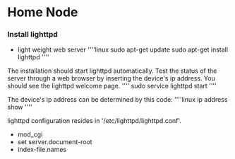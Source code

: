 # Home Node


### Install lighttpd
- light weight web server
''''linux
sudo apt-get update
sudo apt-get install lighttpd
''''

The installation should start lighttpd automatically. Test the status of the server through a web browser by inserting the device's ip address. You should see the lighttpd welcome page.
''''
sudo service lighttpd start
''''

The device's ip address can be determined by this code: 
''''linux
ip address show
''''

lighttpd configuration resides in '/etc/lighttpd/lighttpd.conf'.
- mod_cgi
- set server.document-root
- index-file.names
